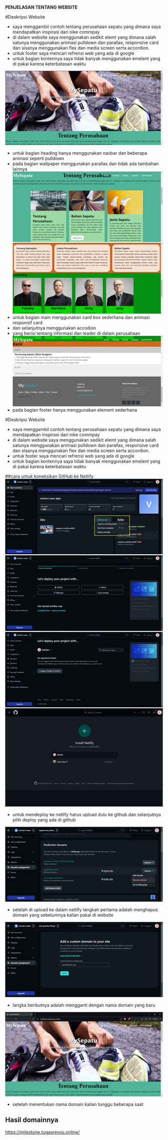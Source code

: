 **PENJELASAN TENTANG WEBSITE**

#Deskripsi Website
 * saya menggambil contoh tentang perusahaan sepatu yang dimana saya mendapatkan inspirasi dari nike commpay
 * di dalam website saya menggunakan sedikit elemt yang dimana salah satunya menggunakan animasi pulldown dan parallax, responsive card dan sisanya menggunakan flex dan media screen serta accordion.
 * untuk footer saya mencari refrensi web yang ada di google
 * untuk bagian kontennya saya tidak banyak menggunakan emelent yang di pakai karena keterbatasan waktu

![gambar](./SS/website%201.png)
* untuk bagian heading hanya menggunakan navbar dan beberapa animasi seperti pulldown
* pada bagian wallpaper menggunakan parallax dan tidak ada tambahan lainnya
![gambar](./SS/website%202.png)
![gambar](./SS/website%203.png)
* untuk bagian main menggunakan card box sederhana dan animasi responsif card
* dan selanjutnya menggunakan accodion
* yang berisi tentang informasi dan leader di dalam perusahaan
![gambar](./SS/website%204.png)
* pada bagian footer hanya menggunakan element sederhana

#Deskripsi Website
 * saya menggambil contoh tentang perusahaan sepatu yang dimana saya mendapatkan inspirasi dari nike commpay
 * di dalam website saya menggunakan sedikit elemt yang dimana salah satunya menggunakan animasi pulldown dan parallax, responsive card dan sisanya menggunakan flex dan media screen serta accordion.
 * untuk footer saya mencari refrensi web yang ada di google
 * untuk bagian kontennya saya tidak banyak menggunakan emelent yang di pakai karena keterbatasan waktu

##cara untuk koneksikan GitHub ke Netlify
![gambar](./SS/langkah1.png)
![gambar](./SS/langkah2.png)
![gambar](./SS/langkah3.png)
![gambar](./SS/langkah4.png)

* untuk mendeploy ke netlify harus upload dulu ke github
dan selanjutnya pilih deploy yang ada di github

![gambar](./SS/upload4.png)
* setelah di upload ke dalam netlify langkah pertama adalah menghapus domain yang sebelumnya kalian pakai di website

![gambar](./SS/upload3.png)
* langka berikutnya adalah mengganti dengan nama domain yang baru

![gambar](./SS/upload6.png)
* setelah menentukan nama domain kalian tunggu beberapa saat


## Hasil domainnya
https://milestone.tugasrevou.online/